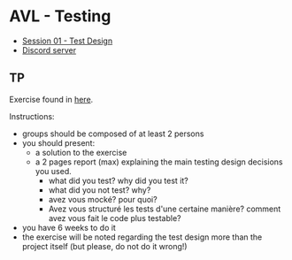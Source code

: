 # AVL - Testing

- [Session 01 - Test Design](test-design.pdf)
- [Discord server](https://discord.gg/2QEVzCxq)

## TP

Exercise found in [here](AntiMonopoly.pdf).

Instructions:
 - groups should be composed of at least 2 persons
 - you should present:
   - a solution to the exercise
   - a 2 pages report (max) explaining the main testing design decisions you used.
      - what did you test? why did you test it?
      - what did you not test? why?
      - avez vous mocké? pour quoi? 
      - Avez vous structuré les tests d'une certaine manière?
comment avez vous fait le code plus testable?
 - you have 6 weeks to do it
 - the exercise will be noted regarding the test design more than the project itself (but please, do not do it wrong!)
